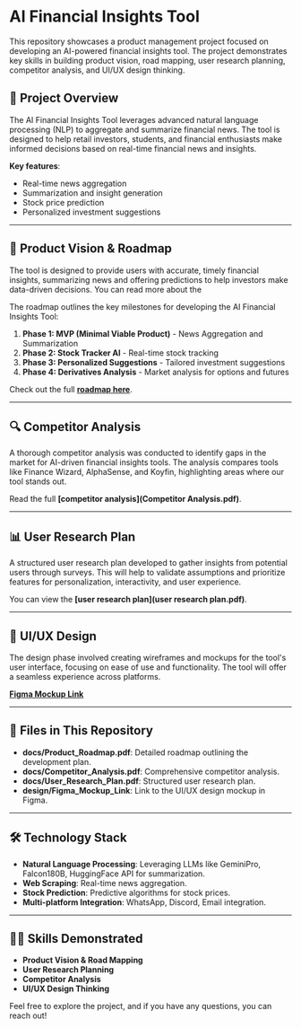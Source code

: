 # AI Financial Insights Tool

This repository showcases a product management project focused on developing an AI-powered financial insights tool. The project demonstrates key skills in building product vision, road mapping, user research planning, competitor analysis, and UI/UX design thinking.

## 📜 Project Overview

The AI Financial Insights Tool leverages advanced natural language processing (NLP) to aggregate and summarize financial news. The tool is designed to help retail investors, students, and financial enthusiasts make informed decisions based on real-time financial news and insights.

**Key features**:
- Real-time news aggregation
- Summarization and insight generation
- Stock price prediction
- Personalized investment suggestions

---

## 🚀 Product Vision & Roadmap

The tool is designed to provide users with accurate, timely financial insights, summarizing news and offering predictions to help investors make data-driven decisions. You can read more about the 

The roadmap outlines the key milestones for developing the AI Financial Insights Tool:
1. **Phase 1: MVP (Minimal Viable Product)** - News Aggregation and Summarization
2. **Phase 2: Stock Tracker AI** - Real-time stock tracking
3. **Phase 3: Personalized Suggestions** - Tailored investment suggestions
4. **Phase 4: Derivatives Analysis** - Market analysis for options and futures

Check out the full **[roadmap here](Roadmap.pdf)**.

---

## 🔍 Competitor Analysis

A thorough competitor analysis was conducted to identify gaps in the market for AI-driven financial insights tools. The analysis compares tools like Finance Wizard, AlphaSense, and Koyfin, highlighting areas where our tool stands out.

Read the full **[competitor analysis](Competitor Analysis.pdf)**.

---

## 📊 User Research Plan

A structured user research plan developed to gather insights from potential users through surveys. This will help to validate assumptions and prioritize features for personalization, interactivity, and user experience.

You can view the **[user research plan](user research plan.pdf)**.

---

## 🎨 UI/UX Design

The design phase involved creating wireframes and mockups for the tool's user interface, focusing on ease of use and functionality. The tool will offer a seamless experience across platforms.

**[Figma Mockup Link](https://www.figma.com/proto/i2Ij4my7gPzO3AgIUVT5HE/FIN-Ai-Mockup?node-id=1-2&node-type=canvas&t=EPVAAFmvq7woSS2d-1&scaling=min-zoom&content-scaling=fixed&page-id=0%3A1&starting-point-node-id=1%3A2)**

---

## 📂 Files in This Repository

- **docs/Product_Roadmap.pdf**: Detailed roadmap outlining the development plan.
- **docs/Competitor_Analysis.pdf**: Comprehensive competitor analysis.
- **docs/User_Research_Plan.pdf**: Structured user research plan.
- **design/Figma_Mockup_Link**: Link to the UI/UX design mockup in Figma.

---

## 🛠️ Technology Stack

- **Natural Language Processing**: Leveraging LLMs like GeminiPro, Falcon180B, HuggingFace API for summarization.
- **Web Scraping**: Real-time news aggregation.
- **Stock Prediction**: Predictive algorithms for stock prices.
- **Multi-platform Integration**: WhatsApp, Discord, Email integration.

---

## 👩‍💻 Skills Demonstrated

- **Product Vision & Road Mapping**
- **User Research Planning**
- **Competitor Analysis**
- **UI/UX Design Thinking**

Feel free to explore the project, and if you have any questions, you can reach out!
